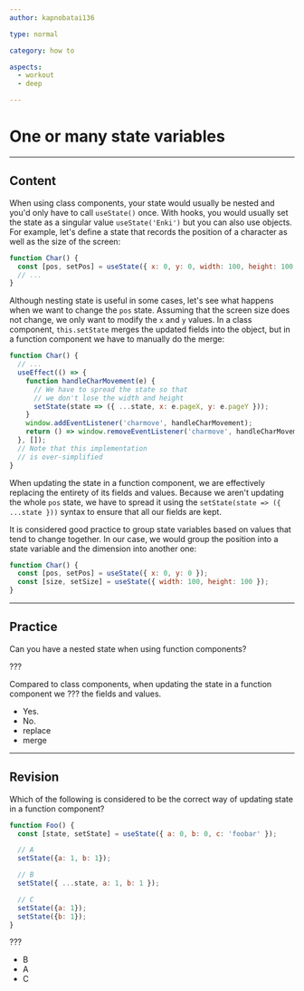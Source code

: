 ```yaml
---
author: kapnobatai136

type: normal

category: how to

aspects:
  - workout
  - deep

---
```


# One or many state variables

---
## Content

When using class components, your state would usually be nested and you'd only have to call `useState()` once. With hooks, you would usually set the state as a singular value `useState('Enki')` but you can also use objects. For example, let's define a state that records the position of a character as well as the size of the screen:

```js
function Char() {
  const [pos, setPos] = useState({ x: 0, y: 0, width: 100, height: 100 });
  // ...
}
```

Although nesting state is useful in some cases, let's see what happens when we want to change the `pos` state. Assuming that the screen size does not change, we only want to modify the `x` and `y` values. In a class component, `this.setState` merges the updated fields into the object, but in a function component we have to manually do the merge:

```js
function Char() {
  // ...
  useEffect(() => {
    function handleCharMovement(e) {
      // We have to spread the state so that
      // we don't lose the width and height
      setState(state => ({ ...state, x: e.pageX, y: e.pageY }));
    }
    window.addEventListener('charmove', handleCharMovement);
    return () => window.removeEventListener('charmove', handleCharMovement);
  }, []);
  // Note that this implementation
  // is over-simplified
}
```

When updating the state in a function component, we are effectively replacing the entirety of its fields and values. Because we aren't updating the whole `pos` state, we have to spread it using the `setState(state => ({ ...state }))` syntax to ensure that all our fields are kept.

It is considered good practice to group state variables based on values that tend to change together. In our case, we would group the position into a state variable and the dimension into another one:

```js
function Char() {
  const [pos, setPos] = useState({ x: 0, y: 0 });
  const [size, setSize] = useState({ width: 100, height: 100 });
}
```

---
## Practice

Can you have a nested state when using function components?

???

Compared to class components, when updating the state in a function component we ??? the fields and values.

* Yes.
* No.
* replace
* merge

---
## Revision

Which of the following is considered to be the correct way of updating state in a function component?

```js
function Foo() {
  const [state, setState] = useState({ a: 0, b: 0, c: 'foobar' });

  // A
  setState({a: 1, b: 1});

  // B
  setState({ ...state, a: 1, b: 1 });

  // C
  setState({a: 1});
  setState({b: 1});
}
```

???

* B
* A
* C